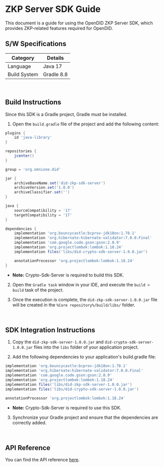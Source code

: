 # ZKP Server SDK Guide

This document is a guide for using the OpenDID ZKP Server SDK, which provides ZKP-related features required for OpenDID.

## S/W Specifications

| Category     | Details    |
| ------------ | ---------- |
| Language     | Java 17    |
| Build System | Gradle 8.8 |

<br>

## Build Instructions

Since this SDK is a Gradle project, Gradle must be installed.

1. Open the `build.gradle` file of the project and add the following content:

```groovy
plugins {
    id 'java-library'
}

repositories {
    jcenter()
}

group = 'org.omnione.did'

jar {
    archiveBaseName.set('did-zkp-sdk-server')
    archiveVersion.set('1.0.0')
    archiveClassifier.set('')
}

java {
    sourceCompatibility = '17'
    targetCompatibility = '17'
}

dependencies {
    implementation 'org.bouncycastle:bcprov-jdk18on:1.78.1'
    implementation 'org.hibernate:hibernate-validator:7.0.0.Final'
    implementation 'com.google.code.gson:gson:2.8.9'
    implementation 'org.projectlombok:lombok:1.18.24'
    implementation files('libs/did-crypto-sdk-server-1.0.0.jar')

    annotationProcessor 'org.projectlombok:lombok:1.18.24'
}
```

* **Note:** Crypto-Sdk-Server is required to build this SDK.

2. Open the `Gradle task` window in your IDE, and execute the `build > build` task of the project.

3. Once the execution is complete, the `did-zkp-sdk-server-1.0.0.jar` file will be created in the `%Core repository%/build/libs/` folder.

<br>

## SDK Integration Instructions

1. Copy the `did-zkp-sdk-server-1.0.0.jar` and `did-crypto-sdk-server-1.0.0.jar` files into the `libs` folder of your application project.

2. Add the following dependencies to your application's build.gradle file:

```groovy
implementation 'org.bouncycastle:bcprov-jdk18on:1.78.1'
implementation 'org.hibernate:hibernate-validator:7.0.0.Final'
implementation 'com.google.code.gson:gson:2.8.9'
implementation 'org.projectlombok:lombok:1.18.24'
implementation files('libs/did-zkp-sdk-server-1.0.0.jar')
implementation files('libs/did-crypto-sdk-server-1.0.0.jar')

annotationProcessor 'org.projectlombok:lombok:1.18.24'
```

* **Note:** Crypto-Sdk-Server is required to use this SDK.

3. Synchronize your Gradle project and ensure that the dependencies are correctly added.

<br>

## API Reference

You can find the API reference [here](../../docs/ZKP_SDK_SERVER_API.md).
